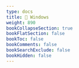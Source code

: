 ```yaml
---
type: docs
title: 📀 Windows
weight: 890
bookCollapseSection: true
bookFlatSection: false
bookToc: false
bookComments: false
bookSearchExclude: false
bookHidden: false
---
```

